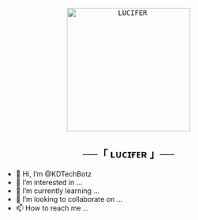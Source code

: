 <p align="center">
    <a href="https://github.com/KDBotz/LUCIFER">
        <kbd>
            <img width="250" src="https://telegra.ph/file/97b912ea5dc433afff1bc.jpg" alt="LUCIFER">
        </kbd>
    </a>
</p>

<h2 align="center">
  ──「 ʟᴜᴄɪғᴇʀ 」──
</h2>

- 👋 Hi, I’m @KDTechBotz
- 👀 I’m interested in ...
- 🌱 I’m currently learning ...
- 💞️ I’m looking to collaborate on ...
- 📫 How to reach me ...

<!---
KDTechBotz/KDTechBotz is a ✨ special ✨ repository because its `README.md` (this file) appears on your GitHub profile.
You can click the Preview link to take a look at your changes.
--->

